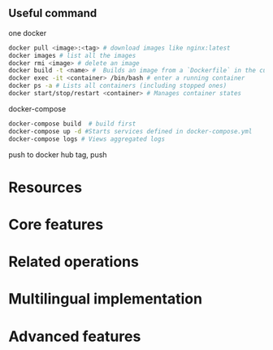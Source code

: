 
## Useful command
one docker
``` bash 
​​docker pull <image>:<tag>​​ # download images like nginx:latest
​​docker images # list all the images
​​docker rmi <image> # delete an image
​​docker build -t <name> #  Builds an image from a `Dockerfile` in the current directory
docker exec -it <container> /bin/bash # enter a running container
​​docker ps -a​​ # Lists all containers (including stopped ones)
​​docker start/stop/restart <container>​​ # Manages container states 
```

docker-compose
``` bash
docker-compose build  # build first
docker-compose up -d​​ #Starts services defined in docker-compose.yml 
​​docker-compose logs​​ # Views aggregated logs
```

push to docker hub
tag, push 

# Resources

# Core features

# Related operations

# Multilingual implementation

# Advanced features